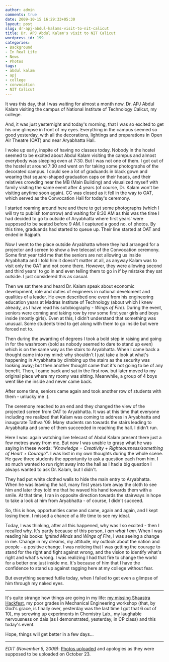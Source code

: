```yaml
---
author: admin
comments: true
date: 2009-10-15 16:29:33+05:30
layout: post
slug: dr-apj-abdul-kalams-visit-to-nit-calicut
title: Dr. APJ Abdul Kalam's visit to NIT Calicut
wordpress_id: 199
categories:
- Background
- In Real Life
- News
- Photos
tags:
- abdul kalam
- apj
- college
- convocation
- NIT Calicut
---
```


It was this day, that I was waiting for almost a month now. Dr. APJ Abdul Kalam visiting the campus of National Institute of Technology Calicut, my college.

And, it was just yesternight and today's morning, that I was so excited to get his one glimpse in front of my eyes. Everything in the campus seemed so good yesterday, with all the decorations, lightings and preparations in Open Air Theatre (OAT) and near Aryabhatta Hall.

I woke up early, inspite of having no classes today. Nobody in the hostel seemed to be excited about Abdul Kalam visiting the campus and almost everybody was sleeping even at 7:30. But I was not one of them. I got out of the hostel at around 7:30 and went on for taking some photographs of the decorated campus. I could see a lot of graduands in black gown and wearing that square-shaped graduation caps on their heads, and their relatives crowding near the MB (Main Building) and visualized myself with family visiting the same event after 4 years (of course, Dr. Kalam won't be visiting anytime soon again). CC was closed as it fell in the way to OAT, which served as the Convocation Hall for today's ceremony.

I started roaming around here and there to get some photographs (which I will try to publish tomorrow) and waiting for 8:30 AM as this was the time I had decided to go to outside of Aryabhatta where first years' were supposed to be seated before 9 AM. I captured a good no. of photos. By this time, graduands had started to queue up. Their line started at OAT and ended in Rajpath.

Now I went to the place outside Aryabhatta where they had arranged for a projector and screen to show a live telecast of the Convocation ceremony. Some first year told me that the seniors are not allowing us inside Aryabhatta and I told him it doesn't matter at all, as anyway Kalam was to visit only the OAT and not come there. However, they were allowing second and third years' to go in and even telling them to go in if by mistake they sat outside. I just considered this as casual.

Then we sat there and heard Dr. Kalam speak about economic development, role and duties of engineers in national develoment and qualities of a leader. He even described one event from his engineering education years at Madras Institute of Technology (about which I knew already, as I have read his sutobiography - _Wings of Fire_). During the event, seniors were coming and taking row by row some first year girls and boys inside (mostly girls). Even at this, I didn't understand that something was unusual. Some students tried to get along with them to go inside but were forced not to.

Then during the awarding of degrees I took a bold step in raising and going in for the washroom (bold as nobody seemed to dare to stand up even) which is on the same way as the stairs to Aryabhatta. When I came back a thought came into my mind: why shouldn't I just take a look at what's happening in Aryabhatta by climbing up the stairs as the security was looking away; but then another thought came that it's not going to be of any benefit. Then, I came back and sat in the first row. but later moved to my original place where my roomy was sitting. Meanwhile, a group of 4 boys went like me inside and never came back.

After some time, seniors came again and took another row of students with them - unlucky me :(.

The ceremony reached to an end and they changed the view of the projected screen from OAT to Aryabhatta. It was at this time that everyone including me realized that Kalam was coming to address in Aryabhatta and inaugurate Tathva '09. Many students ran towards the stairs leading to Aryabhatta and some of them succeeded in reaching the hall. I didn't run.

Here I was: again watching live telecast of Abdul Kalam present there just a few metres away from me. But now I was unable to grasp what he was saying in these words: _"Knowledge = Creativity + Righteousness/something of Heart + Courage"_. I was lost in my own thoughts during the whole scene. He gave three students the opportunity to ask a question each from him. I so much wanted to run right away into the hall as I had a big question I always wanted to ask Dr. Kalam, but I didn't.

They had put white clothed walls to hide the main entry to Aryabhatta. When he was leaving the hall, many first years tore away the cloth to see him and later they told me that he waved his hand towards them with a smile. At that time, I ran in opposite direction towards the stairways in hope to take a look at him from Aryabhatta - of course, I didn't succeed.

So, this is how, opportunities came and came, again and again, and I kept losing them. I missed a chance of a life time to see my ideal.

Today, I was thinking, after all this happened, why was I so excited - then I recalled why. It's partly because of this person, _I am what I am_. When I was reading his books: _Ignited Minds_ and _Wings of Fire_, I was seeing a change in me. Change in my dreams, my attitude, my outlook about the nation and people - a positive change. I was noticing that I was getting the courage to stand for the right and fight against wrong, and the vision to identify what's right and what's wrong. I was realizing I had that fire to change the world for a better one just inside me. It's because of him that I have the confidence to stand up against ragging here at my college without fear.

But everything seemed futile today, when I failed to get even a glimpse of him through my naked eyes.



* * *

It's quite strange how things are going in my life: [my missing Shaastra Hackfest](/post/2009/10/03/wish-i-was-at-shaastra-2009-hackfest/), my poor grades in Mechanical Engineering workshop (that, by God's grace, is finally over, yesterday was the last time I got that 6 out of 10), my screwing up experiments in Chemistry Lab., my laughable nervousness on dais (as I demonstrated, yesterday, in CP class) and this today's event.

Hope, things will get better in a few days...



* * *








_EDIT (November 5, 2009)_: [Photos uploaded](http://www.flickr.com/photos/techglider/sets/72157622613776571/show/) and apologies as they were supposed to be uploaded on October 23.
